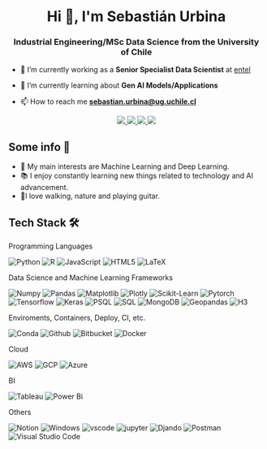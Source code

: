 <h1 align="center">Hi 👋, I'm Sebastián Urbina</h1>
<h3 align="center">Industrial Engineering/MSc Data Science from the University of Chile</h3>

- 🔭 I’m currently working as a **Senior Specialist Data Scientist** at [entel]([https://www.entel.cl/)

- 🌱 I’m currently learning about **Gen AI Models/Applications**

- 📫 How to reach me **sebastian.urbina@ug.uchile.cl**

<p align="center">
    <a href="https://linkedin.com/in/sebaurbina">
        <img src="https://img.shields.io/badge/LinkedIn-0077B5?style=for-the-badge&logo=linkedin&logoColor=white"/>
    </a>
    <a href="mailto:sebastian.urbina@ug.uchile.cl">
        <img src="https://img.shields.io/badge/Gmail-D14836?style=for-the-badge&logo=gmail&logoColor=white"/>
    </a>
    <a href="CV_Sebastian_Urbina_en.pdf">
        <img src="https://img.shields.io/badge/Resume-Blue?style=for-the-badge&logoColor=white"/>
    </a>
    <a href="CV_Sebastian_Urbina_es.pdf">
        <img src="https://img.shields.io/badge/Resume (in spanish)-a?style=for-the-badge&logoColor=white"/>
    </a>
</p>

## Some info 🦆

- 💙 My main interests are Machine Learning and Deep Learning. 
- 📚 I enjoy constantly learning new things related to technology and AI advancement.
- 🎸I love walking, nature and playing guitar.
<!-- <h3 align="left">Connect with me:</h3>
<p align="left">
<a href="https://linkedin.com/in/sebaurbina" target="blank"><img align="center" src="https://raw.githubusercontent.com/rahuldkjain/github-profile-readme-generator/master/src/images/icons/Social/linked-in-alt.svg" alt="sebaurbina" height="30" width="40" /></a>
</p> -->

## Tech Stack 🛠️

Programming Languages

![Python](https://img.shields.io/badge/Python-FFD43B?style=for-the-badge&logo=python&logoColor=blue)
![R](https://img.shields.io/badge/R-276DC3?style=for-the-badge&logo=r&logoColor=white)
![JavaScript](https://img.shields.io/static/v1?style=for-the-badge&message=JavaScript&color=222222&logo=JavaScript&logoColor=F7DF1E&label=)
![HTML5](https://img.shields.io/static/v1?style=for-the-badge&message=HTML5&color=E34F26&logo=HTML5&logoColor=FFFFFF&label=)
![LaTeX](https://img.shields.io/badge/latex-%23008080.svg?style=for-the-badge&logo=latex&logoColor=white)

Data Science and Machine Learning Frameworks

![Numpy](https://img.shields.io/badge/Numpy-777BB4?style=flat-square&logo=numpy&logoColor=white])
![Pandas](https://img.shields.io/badge/Pandas-2C2D72?style=flat-square&logo=pandas&logoColor=white])
![Matplotlib](https://img.shields.io/badge/Matplotlib-%23ffffff.svg?style=flat-square&logo=Matplotlib&logoColor=black)
![Plotly](https://img.shields.io/badge/Plotly-239120?style=flat-square&logo=plotly&logoColor=white])
![Scikit-Learn](https://img.shields.io/badge/scikit_learn-F7931E?style=flat-square&logo=scikit-learn&logoColor=white])
![Pytorch](https://img.shields.io/badge/PyTorch-EE4C2C?style=flat-square&logo=pytorch&logoColor=white])
![Tensorflow](https://img.shields.io/badge/TensorFlow-FF6F00?style=flat-square&logo=tensorflow&logoColor=white)
![Keras](https://img.shields.io/badge/Keras-%23D00000.svg?style=flat-square&logo=Keras&logoColor=white)
![PSQL](https://img.shields.io/badge/PostgreSQL-316192?style=flat-square&logo=postgresql&logoColor=white)
![SQL](https://img.shields.io/badge/MySQL-00000F?style=flat-square&logo=mysql&logoColor=white)
![MongoDB](https://img.shields.io/static/v1?style=flat-square&message=MongoDB&color=47A248&logo=MongoDB&logoColor=FFFFFF&label=)
![Geopandas](https://img.shields.io/badge/geopandas-black?logo=geopandas)
![H3](https://img.shields.io/badge/H3-blue?logo=h3)

Enviroments, Containers, Deploy, CI, etc.

![Conda](https://img.shields.io/badge/conda-342B029.svg?&style=flat-square&logo=anaconda&logoColor=white)
![Github](https://img.shields.io/badge/GitHub-100000?style=flat-square&logo=github&logoColor=white)
![Bitbucket](https://img.shields.io/badge/bitbucket-%230047B3.svg?style=flat-square&logo=bitbucket&logoColor=white)
![Docker](https://img.shields.io/badge/docker-%230db7ed.svg?style=flat-square&logo=docker&logoColor=white)

Cloud

![AWS](https://img.shields.io/badge/Amazon_AWS-FF9900?style=flat-square&logo=amazonaws&logoColor=white)
![GCP](https://img.shields.io/badge/Google_Cloud-4285F4?style=flat-square&logo=google-cloud&logoColor=white)
![Azure](https://img.shields.io/badge/azure-%230072C6.svg?style=flat-square&logo=microsoftazure&logoColor=white)

BI

![Tableau](https://img.shields.io/badge/Tableau-E97627?style=flat-square&logo=Tableau&logoColor=white)
![Power Bi](https://img.shields.io/badge/power_bi-F2C811?style=flat-square&logo=powerbi&logoColor=black)

Others

![Notion](https://img.shields.io/badge/Notion-000000?style=flat-square&logo=notion&logoColor=white)
![Windows](https://img.shields.io/badge/Windows-0078D6?style=flat-square&logo=windows&logoColor=white)
![vscode](https://img.shields.io/badge/VSCode-0078D4?style=flat-square&logo=visual%20studio%20code&logoColor=white)
![jupyter](https://img.shields.io/badge/Jupyter-F37626.svg?&style=flat-square&logo=Jupyter&logoColor=white)
![Djando](https://img.shields.io/badge/Django-092E20?style=flat-square&logo=django&logoColor=white)
![Postman](https://img.shields.io/badge/Postman-FF6C37?style=flat-square&logo=postman&logoColor=white)
![Visual Studio Code](https://img.shields.io/badge/Visual%20Studio%20Code-0078d7.svg?style=flat-square&logo=visual-studio-code&logoColor=white)
